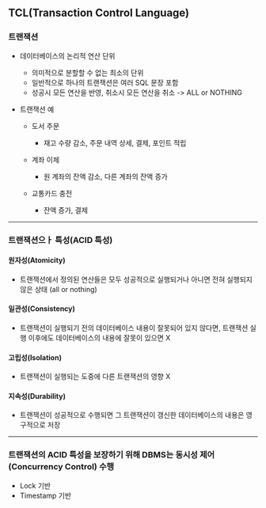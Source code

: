 ## TCL(Transaction Control Language)
### 트랜잭션
- 데이터베이스의 논리적 연산 단위
  - 의미적으로 분할할 수 없는 최소의 단위
  - 일반적으로 하나의 트랜잭션은 여러 SQL 문장 포함
  - 성공시 모든 연산을 반영, 취소시 모든 연산을 취소 -> ALL or NOTHING


- 트랜잭션 예
  - 도서 주문
    - 재고 수량 감소, 주문 내역 상세, 결제, 포인트 적립

  - 계좌 이체
    - 원 계좌의 잔액 감소, 다른 계좌의 잔액 증가

  - 교통카드 충전
    - 잔액 증가, 결제


---

### 트랜잭션으ㅏ 특성(ACID 특성)
#### 원자성(Atomicity)
  - 트랜잭션에서 정의된 연산들은 모두 성공적으로 실행되거나 아니면 전혀 실행되지 않은 상태 (all or nothing)


#### 일관성(Consistency)
  - 트랜잭션이 실행되기 전의 데이터베이스 내용이 잘못되어 있지 않다면, 트랜잭션
 실행 이후에도 데이터베이스의 내용에 잘못이 있으면 X


#### 고립성(Isolation)
  - 트랜잭션이 실행되는 도중에 다른 트랜잭션의 영향 X


#### 지속성(Durability)
  - 트랜잭션이 성공적으로 수행되면 그 트랜잭션이 갱신한 데이터베이스의 내용은 영구적으로 저장


---

### 트랜잭션의 ACID 특성을 보장하기 위해 DBMS는 동시성 제어(Concurrency Control) 수행
  - Lock 기반
  - Timestamp 기반